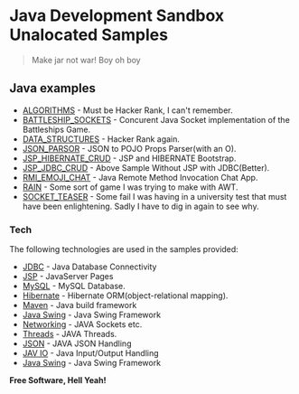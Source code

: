 # Java Development Sandbox Unalocated Samples

> Make jar not war! Boy oh boy

## Java examples

- [ALGORITHMS](https://github.com/LeadShuriken/java-sandbox/tree/master/Algorithms) - Must be Hacker Rank, I can't remember.
- [BATTLESHIP_SOCKETS](https://github.com/LeadShuriken/java-sandbox/tree/master/BATTLESHIP_SOCKETS) - Concurent Java Socket implementation of the Battleships Game.
- [DATA_STRUCTURES](https://github.com/LeadShuriken/java-sandbox/tree/master/DATA_STRUCTURES) - Hacker Rank again.
- [JSON_PARSOR](https://github.com/LeadShuriken/java-sandbox/tree/master/JSON_PARSOR) - JSON to POJO Props Parser(with an O).
- [JSP_HIBERNATE_CRUD](https://github.com/LeadShuriken/java-sandbox/tree/master/JSP_HIBERNATE_CRUD) - JSP and HIBERNATE Bootstrap.
- [JSP_JDBC_CRUD](https://github.com/LeadShuriken/java-sandbox/tree/master/JSP_JDBC_CRUD) - Above Sample Without JSP with JDBC(Better).
- [RMI_EMOJI_CHAT](https://github.com/LeadShuriken/java-sandbox/tree/master/RMI_EMOJI_CHAT) - Java Remote Method Invocation Chat App.
- [RAIN](https://github.com/LeadShuriken/java-sandbox/blob/master/Rain/src/rain/Rain.java) - Some sort of game I was trying to make with AWT.
- [SOCKET_TEASER](https://github.com/LeadShuriken/java-sandbox/tree/master/SOCKET_TEASER) - Some fail I was having in a university test that must have been enlightening. Sadly I have to dig in again to see why.

### Tech

The following technologies are used in the samples provided:

* [JDBC](https://en.wikipedia.org/wiki/Java_Database_Connectivity) - Java Database Connectivity
* [JSP](https://en.wikipedia.org/wiki/JavaServer_Pages) - JavaServer Pages
* [MySQL](https://www.mysql.com/) - MySQL Database.
* [Hibernate](http://hibernate.org/) - Hibernate ORM(object-relational mapping).
* [Maven](https://maven.apache.org/what-is-maven.html) - Java build framework
* [Java Swing](https://en.wikipedia.org/wiki/Swing_(Java)) - Java Swing Framework
* [Networking](https://docs.oracle.com/javase/8/docs/technotes/guides/net/) - JAVA Sockets etc.
* [Threads](https://docs.oracle.com/javase/7/docs/api/java/lang/Thread.html) - JAVA Threads.
* [JSON](http://www.json.org/) - JAVA JSON Handling
* [JAV IO](https://docs.oracle.com/javase/7/docs/api/java/io/package-summary.html) - Java Input/Output Handling
* [Java Swing](https://en.wikipedia.org/wiki/Swing_(Java)) - Java Swing Framework

**Free Software, Hell Yeah!**
